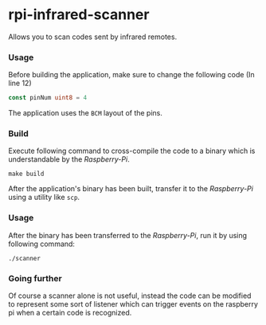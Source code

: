 # rpi-infrared-scanner
 Allows you to scan codes sent by infrared remotes.


### Usage
Before building the application, make sure to change the following code (In line 12)
```go
const pinNum uint8 = 4
```
The application uses the `BCM` layout of the pins.

### Build
Execute following command to cross-compile the code to a binary which is understandable by the *Raspberry-Pi*.

 ```
 make build
 ```
 After the application's binary has been built, transfer it to the *Raspberry-Pi* using a utility like `scp`.

 ### Usage
 After the binary has been transferred to the *Raspberry-Pi*, run it by using following command:
 ```
 ./scanner
 ```

 ### Going further
 Of course a scanner alone is not useful, instead the code can be modified to represent some sort of listener which can trigger events on the raspberry pi when a certain code is recognized.